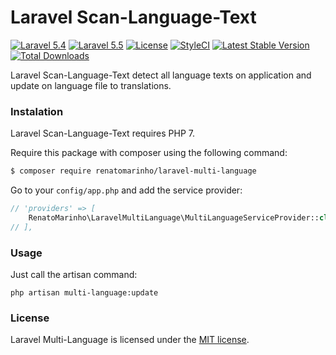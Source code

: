 # Laravel Scan-Language-Text

[![Laravel 5.4](https://img.shields.io/badge/Laravel-5.4-brightgreen.svg?style=flat-square)](http://laravel.com)
[![Laravel 5.5](https://img.shields.io/badge/Laravel-5.5-brightgreen.svg?style=flat-square)](http://laravel.com)
[![License](https://poser.pugx.org/renatomarinho/laravel-multi-language/license)](https://packagist.org/packages/renatomarinho/laravel-multi-language)
[![StyleCI](https://styleci.io/repos/88404078/shield?branch=master)](https://styleci.io/repos/88404078)
[![Latest Stable Version](https://poser.pugx.org/renatomarinho/laravel-multi-language/v/stable)](https://packagist.org/packages/renatomarinho/laravel-multi-language)
[![Total Downloads](https://poser.pugx.org/renatomarinho/laravel-multi-language/downloads)](https://packagist.org/packages/renatomarinho/laravel-multi-language)


Laravel Scan-Language-Text detect all language texts on application and update on language file to translations.

### Instalation 

Laravel Scan-Language-Text requires PHP 7.

Require this package with composer using the following command:

```bash
$ composer require renatomarinho/laravel-multi-language
```

Go to your `config/app.php` and add the service provider:

```php
// 'providers' => [
    RenatoMarinho\LaravelMultiLanguage\MultiLanguageServiceProvider::class
// ],
   ```

### Usage

Just call the artisan command:

`php artisan multi-language:update`


### License

Laravel Multi-Language is licensed under the [MIT license](https://opensource.org/licenses/MIT).
